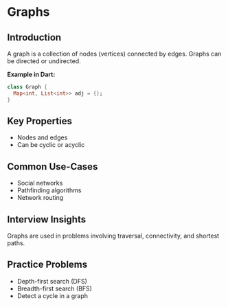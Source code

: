 # Graphs

## Introduction
A graph is a collection of nodes (vertices) connected by edges. Graphs can be directed or undirected.

**Example in Dart:**
```dart
class Graph {
  Map<int, List<int>> adj = {};
}
```

## Key Properties
- Nodes and edges
- Can be cyclic or acyclic

## Common Use-Cases
- Social networks
- Pathfinding algorithms
- Network routing

## Interview Insights
Graphs are used in problems involving traversal, connectivity, and shortest paths.

## Practice Problems
- Depth-first search (DFS)
- Breadth-first search (BFS)
- Detect a cycle in a graph
